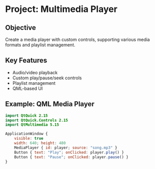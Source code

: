 # Project: Multimedia Player

## Objective
Create a media player with custom controls, supporting various media formats and playlist management.

## Key Features
- Audio/video playback
- Custom play/pause/seek controls
- Playlist management
- QML-based UI

## Example: QML Media Player
```qml
import QtQuick 2.15
import QtQuick.Controls 2.15
import QtMultimedia 5.15

ApplicationWindow {
    visible: true
    width: 640; height: 480
    MediaPlayer { id: player; source: "song.mp3" }
    Button { text: "Play"; onClicked: player.play() }
    Button { text: "Pause"; onClicked: player.pause() }
}
```
